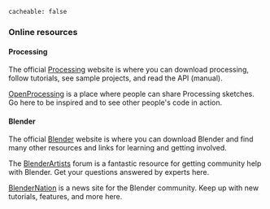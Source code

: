```
cacheable: false
```

### Online resources


#### Processing

The official [Processing](https://processing.org/) website is where you can download processing, follow tutorials, see sample projects, and read the API (manual). 

[OpenProcessing](https://www.openprocessing.org) is a place where people can share Processing sketches. Go here to be inspired and to see other people's code in action. 

#### Blender

The official [Blender](https://www.blender.org/) website is where you can download Blender and find many other resources and links for learning and getting involved. 

The [BlenderArtists](https://blenderartists.org/forum/) forum is a fantastic resource for getting community help with Blender. Get your questions answered by experts here. 

[BlenderNation](https://www.blendernation.com/) is a news site for the Blender community. Keep up with new tutorials, features, and more here. 